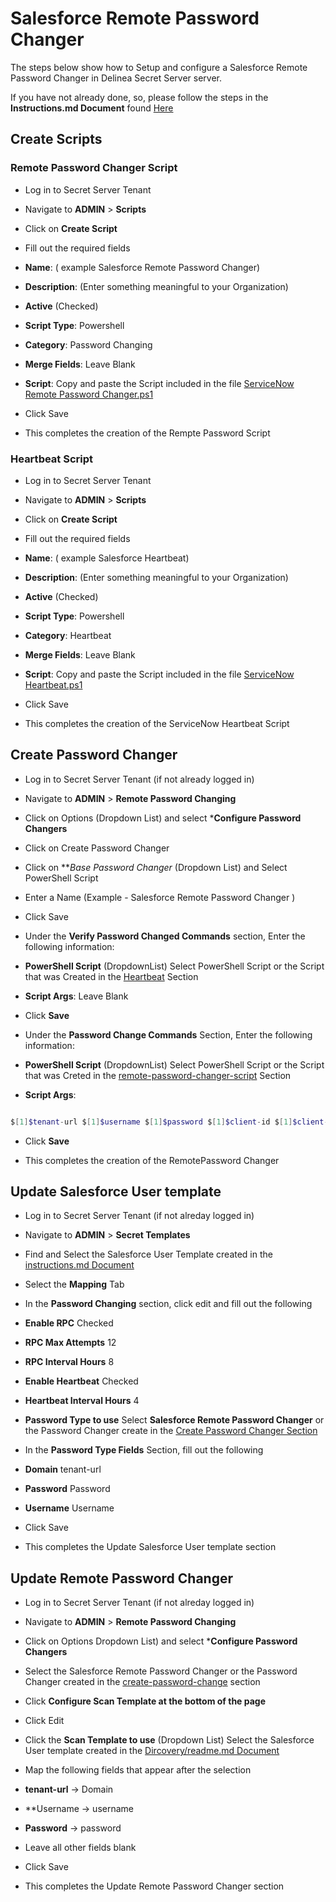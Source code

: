 # Salesforce Remote Password Changer

  

The steps below show how to Setup and configure a Salesforce Remote Password Changer in Delinea Secret Server server.

  

If you have not already done, so, please follow the steps in the **Instructions.md Document** found [Here](../Instructions.md)

  

## Create Scripts

  

### Remote Password Changer Script

  

- Log in to Secret Server Tenant

- Navigate to **ADMIN** > **Scripts**

- Click on **Create Script**

- Fill out the required fields

-  **Name**: ( example Salesforce Remote Password Changer)

-  **Description**: (Enter something meaningful to your Organization)

-  **Active** (Checked)

-  **Script Type**: Powershell

-  **Category**: Password Changing

-  **Merge Fields**: Leave Blank

-  **Script**: Copy and paste the Script included in the file [ServiceNow Remote Password Changer.ps1](./ServiceNow%20Remote%20Password%20Changer.ps1)

- Click Save

- This completes the creation of the Rempte Password Script

  

### Heartbeat Script

  

- Log in to Secret Server Tenant

- Navigate to **ADMIN** > **Scripts**

- Click on **Create Script**

- Fill out the required fields

-  **Name**: ( example Salesforce Heartbeat)

-  **Description**: (Enter something meaningful to your Organization)

-  **Active** (Checked)

-  **Script Type**: Powershell

-  **Category**: Heartbeat

-  **Merge Fields**: Leave Blank

-  **Script**: Copy and paste the Script included in the file [ServiceNow Heartbeat.ps1](./ServiceNow%20Heartbeat.ps1)

- Click Save

- This completes the creation of the ServiceNow Heartbeat Script

  

## Create Password Changer

  

- Log in to Secret Server Tenant (if not already logged in)

- Navigate to **ADMIN** > **Remote Password Changing**

- Click on Options (Dropdown List) and select ***Configure Password Changers**

- Click on Create Password Changer

- Click on ***Base Password Changer* (Dropdown List) and Select PowerShell Script

- Enter a Name (Example - Salesforce Remote Password Changer )

- Click Save

- Under the **Verify Password Changed Commands** section, Enter the following information:

-  **PowerShell Script** (DropdownList) Select PowerShell Script or the Script that was Created in the [Heartbeat](#heartbeat-script) Section

-  **Script Args**: Leave Blank

- Click **Save**

  

- Under the **Password Change Commands** Section, Enter the following information:

-  **PowerShell Script** (DropdownList) Select PowerShell Script or the Script that was Creted in the [remote-password-changer-script](#remote-password-changer-script) Section

-  **Script Args**:

```powershell

$[1]$tenant-url $[1]$username $[1]$password $[1]$client-id $[1]$client-secret $username  $newpassword

```

- Click **Save**

- This completes the creation of the RemotePassword Changer

  

## Update Salesforce User template

  

- Log in to Secret Server Tenant (if not alreday logged in)

- Navigate to **ADMIN** > **Secret Templates**

- Find and Select the Salesforce User Template created in the [instructions.md Document](../Instructions.md)

- Select the **Mapping** Tab

- In the **Password Changing** section, click edit and fill out the following

-  **Enable RPC** Checked

-  **RPC Max Attempts** 12

-  **RPC Interval Hours** 8

-  **Enable Heartbeat** Checked

-  **Heartbeat Interval Hours** 4

-  **Password Type to use** Select **Salesforce Remote Password Changer** or the Password Changer create in the [Create Password Changer Section](#create-password-changer)

- In the **Password Type Fields** Section, fill out the following

-  **Domain** tenant-url

-  **Password** Password

-  **Username** Username

- Click Save

- This completes the Update Salesforce User template section

  

## Update Remote Password Changer

  

- Log in to Secret Server Tenant (if not alreday logged in)

- Navigate to **ADMIN** > **Remote Password Changing**

- Click on Options Dropdown List) and select ***Configure Password Changers**

- Select the Salesforce Remote Password Changer or the Password Changer created in the [create-password-change](#create-password-changer) section

- Click **Configure Scan Template at the bottom of the page**

- Click Edit

- Click the **Scan Template to use** (Dropdown List) Select the Salesforce User template created in the [Dircovery/readme.md Document](../Discovery/readme.md)

- Map the following fields that appear after the selection

-  **tenant-url** -> Domain

- **Username -> username

-  **Password** -> password

- Leave all other fields blank

- Click Save

- This completes the Update Remote Password Changer section